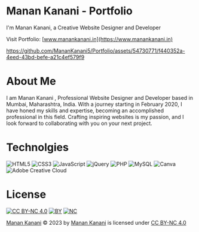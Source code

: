 # Manan Kanani - Portfolio

I'm Manan Kanani, a Creative Website Designer and Developer

Visit Portfolio:
[www.manankanani.in](https://www.manankanani.in)



https://github.com/MananKanani5/Portfolio/assets/54730771/f440352a-4eed-43bd-befe-a21c4ef579f9



# About Me 

I am Manan Kanani , Professional Website Designer and Developer based in Mumbai, Maharashtra, India. With a journey starting in February 2020, I have honed my skills and expertise, becoming an accomplished professional in this field. Crafting inspiring websites is my passion, and I look forward to collaborating with you on your next project.

# Technolgies

![HTML5](https://img.shields.io/badge/html5-%23E34F26.svg?style=for-the-badge&logo=html5&logoColor=white) ![CSS3](https://img.shields.io/badge/css3-%231572B6.svg?style=for-the-badge&logo=css3&logoColor=white) ![JavaScript](https://img.shields.io/badge/javascript-%23323330.svg?style=for-the-badge&logo=javascript&logoColor=%23F7DF1E) ![jQuery](https://img.shields.io/badge/jquery-%230769AD.svg?style=for-the-badge&logo=jquery&logoColor=white)  ![PHP](https://img.shields.io/badge/php-%23777BB4.svg?style=for-the-badge&logo=php&logoColor=white) ![MySQL](https://img.shields.io/badge/mysql-%2300000f.svg?style=for-the-badge&logo=mysql&logoColor=white) ![Canva](https://img.shields.io/badge/Canva-%2300C4CC.svg?style=for-the-badge&logo=Canva&logoColor=white) ![Adobe Creative Cloud](https://img.shields.io/badge/Adobe%20Creative%20Cloud-DA1F26.svg?style=for-the-badge&logo=Adobe%20Creative%20Cloud&logoColor=white)

# License

[![CC BY-NC 4.0](https://mirrors.creativecommons.org/presskit/icons/cc.svg)](http://creativecommons.org/licenses/by-nc/4.0/) [![BY](https://mirrors.creativecommons.org/presskit/icons/by.svg)](http://creativecommons.org/licenses/by-nc/4.0/) [![NC](https://mirrors.creativecommons.org/presskit/icons/nc.svg)](http://creativecommons.org/licenses/by-nc/4.0/)

[Manan Kanani](https://www.manankanani.in) © 2023 by [Manan Kanani](https://github.com/MananKanani5) is licensed under [CC BY-NC 4.0](http://creativecommons.org/licenses/by-nc/4.0/?ref=chooser-v1) 

